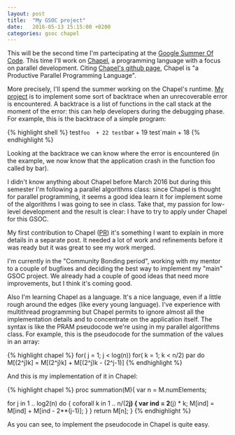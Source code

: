```yaml
---
layout: post
title:  "My GSOC project"
date:   2016-05-13 15:15:00 +0200
categories: gsoc chapel
---
```


This will be the second time I'm partecipating at the [Google Summer Of Code](https://summerofcode.withgoogle.com). This time I'll work on [Chapel](http://chapel.cray.com), a programming language with a focus on parallel development.<!--more--> Citing [Chapel's github page](https://github.com/chapel-lang/chapel), Chapel is "a Productive Parallel Programming Language".

More precisely, I'll spend the summer working on the Chapel's runtime. [My project](https://summerofcode.withgoogle.com/projects/#6738560711393280) is to implement some sort of backtrace when an unrecoverable error is encountered. A backtrace is a list of functions in the call stack at the moment of the error: this can help developers during the debugging phase. For example, this is the backtrace of a simple program:

{% highlight shell %}
test`foo  + 22
test`bar  + 19
test`main + 18
{% endhighlight %}

Looking at the backtrace we can know where the error is encountered (in the example, we now know that the application crash in the function foo called by bar).

I didn't know anything about Chapel before March 2016 but during this semester I'm following a parallel algorithms class: since Chapel is thought for parallel programming, it seems a good idea learn it for implement some of the algorithms I was going to see in class. Take that, my passion for low-level development and the result is clear: I have to try to apply under Chapel for this GSOC.

My first contribution to Chapel ([PR](https://github.com/chapel-lang/chapel/pull/3729)) it's something I want to explain in more details in a separate post. It needed a lot of work and refinements before it was ready but it was great to see my work merged.

I'm currently in the "Community Bonding period", working with my mentor to a couple of bugfixes and deciding the best way to implement my "main" GSOC project. We already had a couple of good ideas that need more improvements, but I think it's coming good.

Also I'm learning Chapel as a language. It's a nice language, even if a little rough around the edges (like every young language). I've experience with multithread programming but Chapel permits to ignore almost all the implementation details and to concentrate on the application itself. The syntax is like the PRAM pseudocode we're using in my parallel algorithms class. For example, this is the pseudocode for the summation of the values in an array:

{% highlight chapel %}
for( j = 1; j < log(n))
	for( k = 1; k < n/2) par do
		M[(2^j)k] = M[(2^j)k] + M[(2^j)k - (2^j-1)]
{% endhighlight %}

And this is my implementation of it in Chapel:

{% highlight chapel %}
proc summation(M){
var n = M.numElements;
	
for j in 1 .. log2(n) do {
	coforall k in 1 .. n/(2**j) {
		var ind = 2**(j) * k;
		M[ind] = M[ind] + M[ind - 2**(j-1)];
	}
}
return M[n];
}
{% endhighlight %}

As you can see, to implement the pseudocode in Chapel is quite easy.
